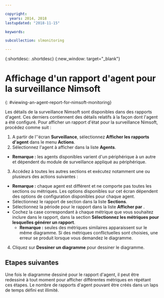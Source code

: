 ```yaml
---

copyright:
  years: 2014, 2018
lastupdated: "2018-11-15"

keywords:

subcollection: slmonitoring

---
```


{:shortdesc: .shortdesc}
{:new_window: target="_blank"}

# Affichage d'un rapport d'agent pour la surveillance Nimsoft
{: #viewing-an-agent-report-for-nimsoft-monitoring}

Les détails de la surveillance Nimsoft sont disponibles dans des rapports d'agent. Ces derniers contiennent des détails relatifs à la façon dont l'agent a été configuré. Pour afficher un rapport d'état pour la surveillance Nimsoft, procédez comme suit :

1. A partir de l''écran **Surveillance**, sélectionnez **Afficher les rapports d'agent** dans le menu **Actions**.
2. Sélectionnez l'agent à afficher dans la liste **Agents**.
  * **Remarque :** les agents disponibles varient d'un périphérique à un autre et dépendent du module de surveillance appliqué au périphérique.
3. Accédez à toutes les autres sections et exécutez notamment une ou plusieurs des actions suivantes :
  * **Remarque :** chaque agent est différent et ne comporte pas toutes les sections ou métriques. Les options disponibles sur cet écran dépendent des options de configuration disponibles pour chaque agent.
  * Sélectionnez le rapport de section dans la liste **Sections**.
  * Sélectionnez la période pour le rapport dans la liste **Afficher par** .
  * Cochez la case correspondant à chaque métrique que vous souhaitez inclure dans le rapport, dans la section **Sélectionnez les métriques pour lesquelles générer un rapport**.
    * **Remarque :** seules des métriques similaires apparaissent sur le même diagramme. Si des métriques conflictuelles sont choisies, une erreur se produit lorsque vous demandez le diagramme.
4. Cliquez sur **Dessiner un diagramme** pour dessiner le diagramme.

## Etapes suivantes

Une fois le diagramme dessiné pour le rapport d'agent, il peut être redessiné à tout moment pour afficher différentes métriques en répétant ces étapes. Le nombre de rapports d'agent pouvant être créés dans un laps de temps défini est illimité.
